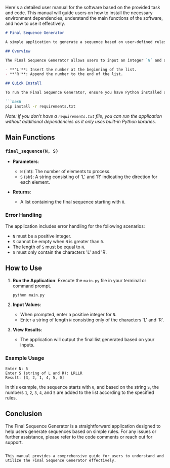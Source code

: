 Here's a detailed user manual for the software based on the provided task and code. This manual will guide users on how to install the necessary environment dependencies, understand the main functions of the software, and how to use it effectively.

```markdown
# Final Sequence Generator

A simple application to generate a sequence based on user-defined rules using the characters 'L' and 'R'.

## Overview

The Final Sequence Generator allows users to input an integer `N` and a string `S` consisting of 'L' and 'R'. The application generates a list starting with `0`, where the subsequent numbers are added to the front or the end of the list based on the characters in the string `S`. 

- **'L'**: Insert the number at the beginning of the list.
- **'R'**: Append the number to the end of the list.

## Quick Install

To run the Final Sequence Generator, ensure you have Python installed on your system. You can install the required dependencies using pip:

```bash
pip install -r requirements.txt
```

*Note: If you don't have a `requirements.txt` file, you can run the application without additional dependencies as it only uses built-in Python libraries.*

## Main Functions

### `final_sequence(N, S)`

- **Parameters**:
  - `N` (int): The number of elements to process.
  - `S` (str): A string consisting of 'L' and 'R' indicating the direction for each element.
  
- **Returns**: 
  - A list containing the final sequence starting with `0`.

### Error Handling

The application includes error handling for the following scenarios:
- `N` must be a positive integer.
- `S` cannot be empty when `N` is greater than `0`.
- The length of `S` must be equal to `N`.
- `S` must only contain the characters 'L' and 'R'.

## How to Use

1. **Run the Application**: 
   Execute the `main.py` file in your terminal or command prompt.

   ```bash
   python main.py
   ```

2. **Input Values**:
   - When prompted, enter a positive integer for `N`.
   - Enter a string of length `N` consisting only of the characters 'L' and 'R'.

3. **View Results**:
   - The application will output the final list generated based on your inputs.

### Example Usage

```plaintext
Enter N: 5
Enter S (string of L and R): LRLLR
Result: [3, 2, 1, 4, 5, 0]
```

In this example, the sequence starts with `0`, and based on the string `S`, the numbers `1`, `2`, `3`, `4`, and `5` are added to the list according to the specified rules.

## Conclusion

The Final Sequence Generator is a straightforward application designed to help users generate sequences based on simple rules. For any issues or further assistance, please refer to the code comments or reach out for support.
```

This manual provides a comprehensive guide for users to understand and utilize the Final Sequence Generator effectively.